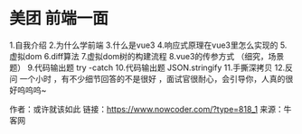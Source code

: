 # 美团 前端一面

1.自我介绍 
2.为什么学前端
3.什么是vue3
4.响应式原理在vue3里怎么实现的
5.虚拟dom
6.diff算法
7.虚拟dom树的构建流程
8.vue3的传参方式 （细究，场景题）
9.代码输出题 try -catch
10.代码输出题 JSON.stringify
11.手撕深拷贝
12.反问
一个小时 ，有不少细节回答的不是很好 ，面试官很耐心，会引导你，人真的很好呜呜呜~

作者：或许就该如此
链接：https://www.nowcoder.com/?type=818_1
来源：牛客网